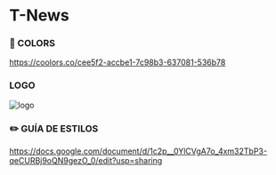 # T-News


### :art: COLORS 
https://coolors.co/cee5f2-accbe1-7c98b3-637081-536b78

### LOGO 
![logo](https://user-images.githubusercontent.com/34045341/138687249-c5446f6c-7c65-46b6-91d6-2c3cb379f39a.png)


### :pencil2: GUÍA DE ESTILOS 
https://docs.google.com/document/d/1c2p__0YlCVgA7o_4xm32TbP3-qeCURBj9oQN9gezO_0/edit?usp=sharing
